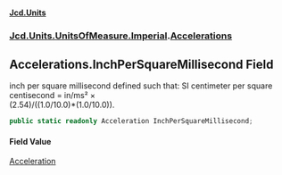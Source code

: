 #### [Jcd.Units](index.md 'index')
### [Jcd.Units.UnitsOfMeasure.Imperial](Jcd.Units.UnitsOfMeasure.Imperial.md 'Jcd.Units.UnitsOfMeasure.Imperial').[Accelerations](Accelerations.md 'Jcd.Units.UnitsOfMeasure.Imperial.Accelerations')

## Accelerations.InchPerSquareMillisecond Field

inch per square millisecond defined such that: SI centimeter per square centisecond = in/ms² ×  
(2.54)/((1.0/10.0)*(1.0/10.0)).

```csharp
public static readonly Acceleration InchPerSquareMillisecond;
```

#### Field Value
[Acceleration](Acceleration.md 'Jcd.Units.UnitTypes.Acceleration')